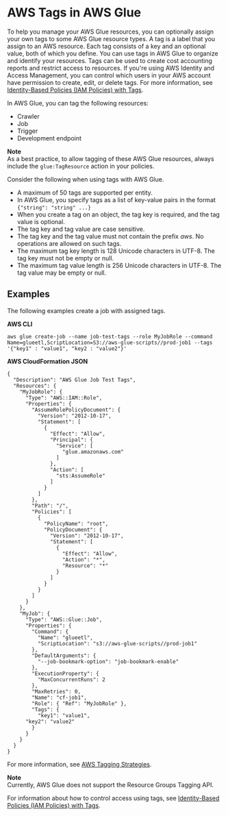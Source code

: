 # AWS Tags in AWS Glue<a name="monitor-tags"></a>

To help you manage your AWS Glue resources, you can optionally assign your own tags to some AWS Glue resource types\. A tag is a label that you assign to an AWS resource\. Each tag consists of a key and an optional value, both of which you define\. You can use tags in AWS Glue to organize and identify your resources\. Tags can be used to create cost accounting reports and restrict access to resources\. If you're using AWS Identity and Access Management, you can control which users in your AWS account have permission to create, edit, or delete tags\. For more information, see [Identity\-Based Policies \(IAM Policies\) with Tags](using-identity-based-policies.md#glue-identity-based-policy-tags)\.  

In AWS Glue, you can tag the following resources:
+ Crawler
+ Job
+ Trigger
+ Development endpoint

**Note**  
As a best practice, to allow tagging of these AWS Glue resources, always include the `glue:TagResource` action in your policies\.

Consider the following when using tags with AWS Glue\.
+ A maximum of 50 tags are supported per entity\.
+ In AWS Glue, you specify tags as a list of key\-value pairs in the format `{"string": "string" ...}`
+ When you create a tag on an object, the tag key is required, and the tag value is optional\.
+ The tag key and tag value are case sensitive\.
+ The tag key and the tag value must not contain the prefix *aws*\. No operations are allowed on such tags\.
+ The maximum tag key length is 128 Unicode characters in UTF\-8\. The tag key must not be empty or null\.
+ The maximum tag value length is 256 Unicode characters in UTF\-8\. The tag value may be empty or null\.

## Examples<a name="TagExamples"></a>

The following examples create a job with assigned tags\. 

**AWS CLI**

```
aws glue create-job --name job-test-tags --role MyJobRole --command Name=glueetl,ScriptLocation=S3://aws-glue-scripts//prod-job1 --tags '{"key1" : "value1", "key2 : "value2"}' 
```

**AWS CloudFormation JSON**

```
{
  "Description": "AWS Glue Job Test Tags",
  "Resources": {
    "MyJobRole": {
      "Type": "AWS::IAM::Role",
      "Properties": {
        "AssumeRolePolicyDocument": {
          "Version": "2012-10-17",
          "Statement": [
            {
              "Effect": "Allow",
              "Principal": {
                "Service": [
                  "glue.amazonaws.com"
                ]
              },
              "Action": [
                "sts:AssumeRole"
              ]
            }
          ]
        },
        "Path": "/",
        "Policies": [
          {
            "PolicyName": "root",
            "PolicyDocument": {
              "Version": "2012-10-17",
              "Statement": [
                {
                  "Effect": "Allow",
                  "Action": "*",
                  "Resource": "*"
                }
              ]
            }
          }
        ]
      }
    },
    "MyJob": {
      "Type": "AWS::Glue::Job",
      "Properties": {
        "Command": {
          "Name": "glueetl",
          "ScriptLocation": "s3://aws-glue-scripts//prod-job1"
        },
        "DefaultArguments": {
          "--job-bookmark-option": "job-bookmark-enable"
        },
        "ExecutionProperty": {
          "MaxConcurrentRuns": 2
        },
        "MaxRetries": 0,
        "Name": "cf-job1",
        "Role": { "Ref": "MyJobRole" },
        "Tags": {
          "key1": "value1",
	  "key2": "value2"
        }
      }
    }
  }
}
```

For more information, see [AWS Tagging Strategies](https://aws.amazon.com/answers/account-management/aws-tagging-strategies/)\. 

**Note**  
Currently, AWS Glue does not support the Resource Groups Tagging API\.

For information about how to control access using tags, see [Identity\-Based Policies \(IAM Policies\) with Tags](using-identity-based-policies.md#glue-identity-based-policy-tags)\.
